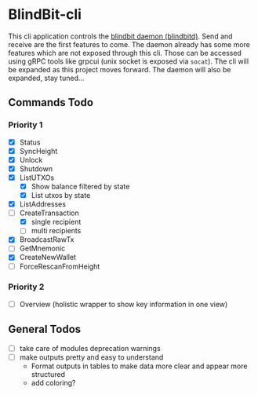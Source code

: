 # BlindBit-cli

This cli application controls the [blindbit daemon (blindbitd)](https://github.com/setavenger/BlindBitd). Send and
receive are the first features to come.
The daemon already has some more features which are not exposed through this cli. Those can be accessed using gRPC tools
like grpcui (unix socket is exposed via `socat`). The cli will be expanded as this project moves forward.
The daemon will also be expanded, stay tuned...

## Commands Todo

### Priority 1

- [x] Status
- [x] SyncHeight
- [x] Unlock
- [x] Shutdown
- [x] ListUTXOs
    - [x] Show balance filtered by state
    - [x] List utxos by state
- [x] ListAddresses
- [ ] CreateTransaction
  - [x] single recipient
  - [ ] multi recipients
- [x] BroadcastRawTx
- [ ] GetMnemonic
- [x] CreateNewWallet
- [ ] ForceRescanFromHeight

### Priority 2

- [ ] Overview (holistic wrapper to show key information in one view)

## General Todos

- [ ] take care of modules deprecation warnings
- [ ] make outputs pretty and easy to understand
    - Format outputs in tables to make data more clear and appear more structured
    - add coloring?